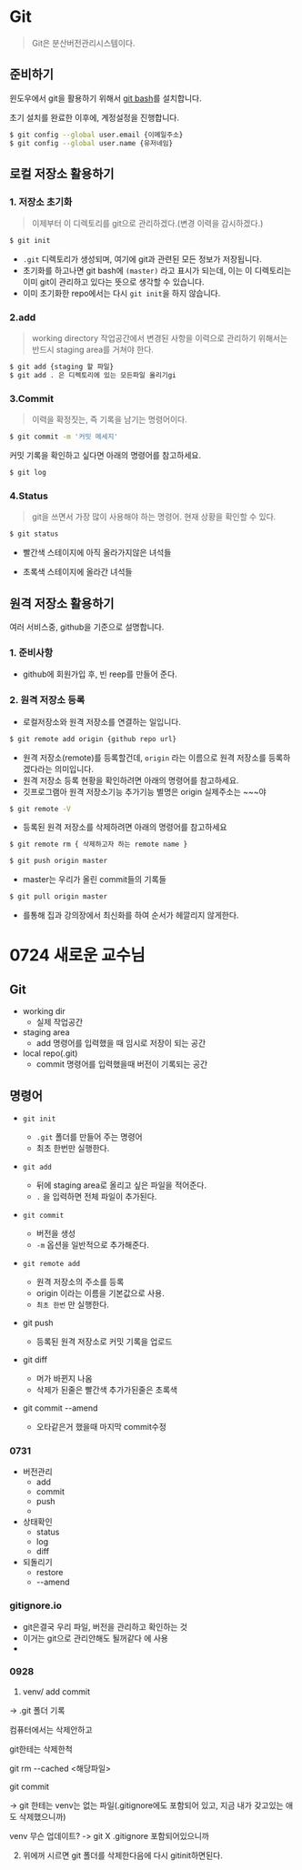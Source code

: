 # Git

> Git은 분산버전관리시스템이다.

## 준비하기

윈도우에서 git을 활용하기 위해서 [git bash](https://gitforwindows.org/)를 설치합니다.

초기 설치를 완료한 이후에, 계정설정을 진행합니다.

```sh
$ git config --global user.email {이메일주소}
$ git config --global user.name {유저네임}

```



## 로컬 저장소 활용하기

### 1. 저장소 초기화

> 이제부터 이 디렉토리를 git으로 관리하겠다.(변경 이력을 감시하겠다.)

```sh
$ git init
```

- `.git` 디렉토리가 생성되며, 여기에 git과 관련된 모든 정보가 저장됩니다.
- 초기화를 하고나면 git bash에 `(master)` 라고 표시가 되는데, 이는 이 디렉토리는 이미 git이 관리하고 있다는 뜻으로 생각할 수 있습니다.
- 이미 초기화한 repo에서는 다시 `git init`을 하지 않습니다.

### 2.add

> working directory 작업공간에서 변경된 사항을 이력으로 관리하기 위해서는 반드시 staging area를 거쳐야 한다.

```sh
$ git add {staging 할 파일}
$ git add . 은 디렉토리에 있는 모든파일 올리기gi
```

### 3.Commit

> 이력을 확정짓는, 즉 기록을 남기는 명령어이다.

```sh
$ git commit -m '커밋 메세지'
```

커밋 기록을 확인하고 싶다면 아래의 명령어를 참고하세요.

```sh
$ git log
```

### 4.Status

> git을 쓰면서 가장 많이 사용해야 하는 명령어. 현재 상황을 확인할 수 있다.

```sh
$ git status
```

- 빨간색 스테이지에 아직 올라가지않은 녀석들

- 초록색 스테이지에 올라간 녀석들

## 원격 저장소 활용하기

여러 서비스중, github을 기준으로 설명합니다.

### 1. 준비사항

- github에 회원가입 후, 빈 reep를 만들어 준다.

### 2. 원격 저장소 등록

- 로컬저장소와 원격 저장소를 연결하는 일입니다.

```sh
$ git remote add origin {github repo url}
```

- 원격 저장소(remote)를 등록할건데, `origin` 라는 이름으로 원격 저장소를 등록하겠다라는 의미입니다.
- 원격 저장소 등록 현황을 확인하려면 아래의 명령어를 참고하세요.
- 깃프로그램아 원격 저장소기능 추가기능 별명은 origin 실제주소는 ~~~야

```sh
$ git remote -V
```

- 등록된 원격 저장소를 삭제하려면 아래의 명령어를 참고하세요

```sh
$ git remote rm { 삭제하고자 하는 remote name }
```





```sh
$ git push origin master
```

- master는 우리가 올린 commit들의 기록들

```sh
$ git pull origin master
```

- 를통해 집과 강의장에서 최신화를 하여 순서가 헤깔리지 않게한다.





# 0724 새로운 교수님

## Git

- working dir
  - 실제 작업공간
- staging area
  - add 명령어를 입력했을 때 임시로 저장이 되는 공간
- local repo(.git)
  - commit 명령어를 입력했을때 버전이 기록되는 공간

## 명령어

- `git init` 
  - `.git` 폴더를 만들어 주는 명령어
  - 최초 한번만 실행한다.
- `git add` 
  - 뒤에 staging area로 올리고 싶은 파일을 적어준다.
  - `.` 을 입력하면 전체 파일이 추가된다.
- `git commit` 
  - 버전을 생성
  - `-m` 옵션을 일반적으로 추가해준다.



- `git remote add` 
  - 원격 저장소의 주소를 등록
  - origin 이라는 이름을 기본값으로 사용.
  - `최초 한번` 만 실행한다.
- git push
  - 등록된 원격 저장소로 커밋 기록을 업로드
- git diff
  - 머가 바뀐지 나옴
  - 삭제가 된줄은 빨간색 추가가된줄은 초록색
- git commit --amend
  - 오타같은거 했을때 마지막 commit수정

### 0731

- 버전관리
  - add
  - commit
  - push
  - 
- 상태확인
  - status
  - log
  - diff
- 되돌리기
  - restore
  - --amend

### gitignore.io

- git은결국 우리 파일, 버전을 관리하고 확인하는 것
- 이거는 git으로 관리안해도 될꺼같다 에 사용
- 

### 0928

1. venv/ add commit

-> .git 폴더 기록

컴퓨터에서는 삭제안하고 

git한테는 삭제한척

git rm --cached <해당파일>

git commit

-> git 한테는 venv는 없는 파일(.gitignore에도 포함되어 있고, 지금 내가 갖고있는 애도 삭제했으니까)

venv 무슨 업데이트? -> git X .gitignore 포함되어있으니까

2. 위에꺼 시르면 git 폴더를 삭제한다음에 다시 gitinit하면된다.

